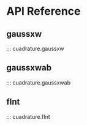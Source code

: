 # API Reference

## gaussxw
::: cuadrature.gaussxw

## gaussxwab
::: cuadrature.gaussxwab

## fInt
::: cuadrature.fInt


